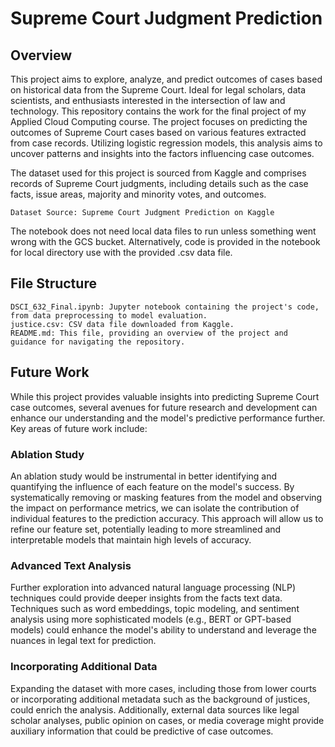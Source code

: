 # Supreme Court Judgment Prediction

## Overview
This project aims to explore, analyze, and predict outcomes of cases based on historical data from the Supreme Court. Ideal for legal scholars, data scientists, and enthusiasts interested in the intersection of law and technology.
This repository contains the work for the final project of my Applied Cloud Computing course. The project focuses on predicting the outcomes of Supreme Court cases based on various features extracted from case records. Utilizing logistic regression models, this analysis aims to uncover patterns and insights into the factors influencing case outcomes.

The dataset used for this project is sourced from Kaggle and comprises records of Supreme Court judgments, including details such as the case facts, issue areas, majority and minority votes, and outcomes.

    Dataset Source: Supreme Court Judgment Prediction on Kaggle
    
The notebook does not need local data files to run unless something went wrong with the GCS bucket. 
Alternatively, code is provided in the notebook for local directory use with the provided .csv data file.
 
## File Structure

    DSCI_632_Final.ipynb: Jupyter notebook containing the project's code, from data preprocessing to model evaluation.
    justice.csv: CSV data file downloaded from Kaggle.
    README.md: This file, providing an overview of the project and guidance for navigating the repository.

## Future Work

While this project provides valuable insights into predicting Supreme Court case outcomes, several avenues for future research and development can enhance our understanding and the model's predictive performance further. Key areas of future work include:

### Ablation Study
An ablation study would be instrumental in better identifying and quantifying the influence of each feature on the model's success. By systematically removing or masking features from the model and observing the impact on performance metrics, we can isolate the contribution of individual features to the prediction accuracy. This approach will allow us to refine our feature set, potentially leading to more streamlined and interpretable models that maintain high levels of accuracy.

### Advanced Text Analysis
Further exploration into advanced natural language processing (NLP) techniques could provide deeper insights from the facts text data. Techniques such as word embeddings, topic modeling, and sentiment analysis using more sophisticated models (e.g., BERT or GPT-based models) could enhance the model's ability to understand and leverage the nuances in legal text for prediction.

### Incorporating Additional Data
Expanding the dataset with more cases, including those from lower courts or incorporating additional metadata such as the background of justices, could enrich the analysis. Additionally, external data sources like legal scholar analyses, public opinion on cases, or media coverage might provide auxiliary information that could be predictive of case outcomes.
